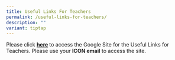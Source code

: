 ```yaml
---
title: Useful Links For Teachers
permalink: /useful-links-for-teachers/
description: ""
variant: tiptap
---
```

<p>Please click&nbsp;<strong><a href="https://sites.google.com/moe.edu.sg/usefullinksforfrontierteachers/home" rel="noopener" target="_blank">here</a>&nbsp;</strong>to
access the Google Site for the Useful Links for Teachers. Please use your&nbsp;<strong>ICON email</strong>&nbsp;to
access the site.</p>